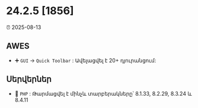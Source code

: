 # 24.2.5 [1856]

⏰ 2025-08-13

## AWES
- ➕ `GUI` -> `Quick Toolbar` : Ավելացվել է 20+ դյուրանցում:

## Սերվերներ
- 🔄 `PHP` : Թարմացվել է մինչև տարբերակները՝ 8.1.33, 8.2.29, 8.3.24 և 8.4.11
